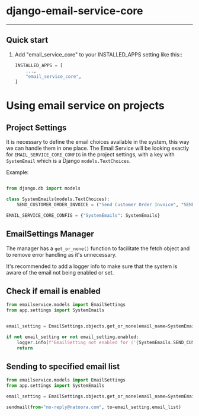 # django-email-service-core
---------------------------

Quick start
-----------

1. Add "email_service_core" to your INSTALLED_APPS setting like this::

    ```py
    INSTALLED_APPS = [
        ...,
        "email_service_core",
    ]
    ```

# Using email service on projects

## Project Settings 

It is necessary to define the email choices available in the system, this way we can handle them in one place.
The Email Service will be looking exactly for ```EMAIL_SERVICE_CORE_CONFIG``` in the project settings, with a key 
with ```SystemEmail``` which is a Django ```models.TextChoices```.

Example:

```py

from django.db import models

class SystemEmails(models.TextChoices):
    SEND_CUSTOMER_ORDER_INVOICE = ("Send Customer Order Invoice", "SEND_CUSTOMER_ORDER_INVOICE")

EMAIL_SERVICE_CORE_CONFIG = {"SystemEmails": SystemEmails}

```

## EmailSettings Manager

The manager has a ```get_or_none()``` function to facilitate the fetch object and to remove error handling as it's unnecessary.

It's recommended to add a logger info to make sure that the system is aware of the email not being enabled or set. 

## Check if email is enabled
```py 
from emailservice.models import EmailSettings
from app.settings import SystemEmails


email_setting = EmailSettings.objects.get_or_none(email_name=SystemEmails.SEND_CUSTOMER_ORDER_INVOICE)

if not email_setting or not email_setting.enabled:
    logger.info(f"EmailSetting not enabled for ('{SystemEmails.SEND_CUSTOMER_ORDER_INVOICE}') on funciton x().")
    return

```

## Sending to specified email list
```py
from emailservice.models import EmailSettings
from app.settings import SystemEmails

email_setting = EmailSettings.objects.get_or_none(email_name=SystemEmails.SEND_CUSTOMER_ORDER_INVOICE)

sendmail(from="no-reply@natoora.com", to=email_setting.email_list)
```

# 